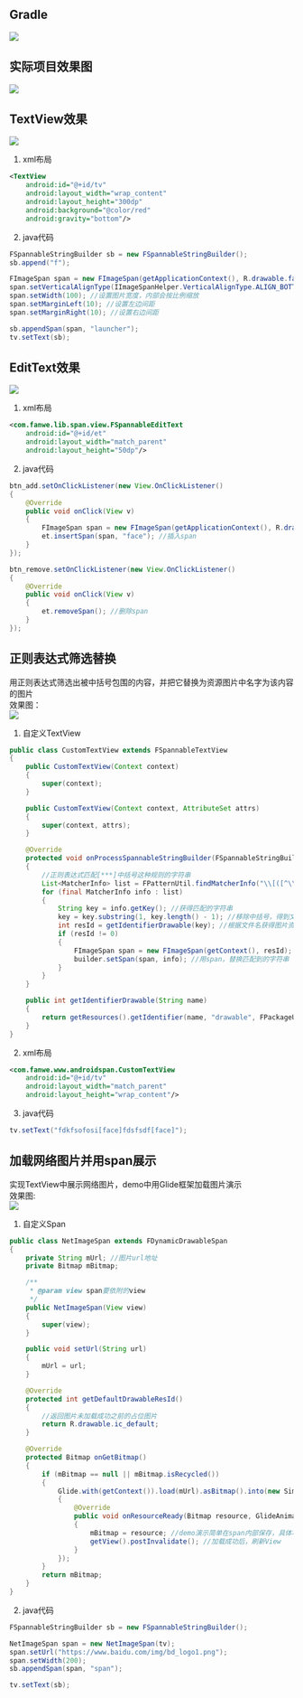 
## Gradle
[![](https://jitpack.io/v/zj565061763/span.svg)](https://jitpack.io/#zj565061763/span)

## 实际项目效果图
![](http://thumbsnap.com/i/QeKxWmbM.png?0718)

## TextView效果
![](http://thumbsnap.com/i/uKnMNBqU.gif?0718)<br>

1. xml布局
```xml
<TextView
    android:id="@+id/tv"
    android:layout_width="wrap_content"
    android:layout_height="300dp"
    android:background="@color/red"
    android:gravity="bottom"/>
```
2. java代码
```java
FSpannableStringBuilder sb = new FSpannableStringBuilder();
sb.append("f");

FImageSpan span = new FImageSpan(getApplicationContext(), R.drawable.face);
span.setVerticalAlignType(IImageSpanHelper.VerticalAlignType.ALIGN_BOTTOM); //设置对齐字体底部（默认对齐方式）
span.setWidth(100); //设置图片宽度，内部会按比例缩放
span.setMarginLeft(10); //设置左边间距
span.setMarginRight(10); //设置右边间距

sb.appendSpan(span, "launcher");
tv.setText(sb);
```
## EditText效果
![](http://thumbsnap.com/i/8T87giV5.gif?0718)<br>

1. xml布局
```xml
<com.fanwe.lib.span.view.FSpannableEditText
    android:id="@+id/et"
    android:layout_width="match_parent"
    android:layout_height="50dp"/>
```
2. java代码
```java
btn_add.setOnClickListener(new View.OnClickListener()
{
    @Override
    public void onClick(View v)
    {
        FImageSpan span = new FImageSpan(getApplicationContext(), R.drawable.face);
        et.insertSpan(span, "face"); //插入span
    }
});

btn_remove.setOnClickListener(new View.OnClickListener()
{
    @Override
    public void onClick(View v)
    {
        et.removeSpan(); //删除span
    }
});
```
## 正则表达式筛选替换
用正则表达式筛选出被中括号包围的内容，并把它替换为资源图片中名字为该内容的图片<br>
效果图：<br>
![](http://thumbsnap.com/s/a5Dgu0Cj.png?0718)<br>

1. 自定义TextView
```java
public class CustomTextView extends FSpannableTextView
{
    public CustomTextView(Context context)
    {
        super(context);
    }

    public CustomTextView(Context context, AttributeSet attrs)
    {
        super(context, attrs);
    }

    @Override
    protected void onProcessSpannableStringBuilder(FSpannableStringBuilder builder)
    {
        //正则表达式匹配[***]中括号这种规则的字符串
        List<MatcherInfo> list = FPatternUtil.findMatcherInfo("\\[([^\\[\\]]+)\\]", builder.toString());
        for (final MatcherInfo info : list)
        {
            String key = info.getKey(); //获得匹配的字符串
            key = key.substring(1, key.length() - 1); //移除中括号，得到文件名
            int resId = getIdentifierDrawable(key); //根据文件名获得图片资源id
            if (resId != 0)
            {
                FImageSpan span = new FImageSpan(getContext(), resId);
                builder.setSpan(span, info); //用span，替换匹配到的字符串
            }
        }
    }

    public int getIdentifierDrawable(String name)
    {
        return getResources().getIdentifier(name, "drawable", FPackageUtil.getPackageName());
    }
}
```

2. xml布局
```xml
<com.fanwe.www.androidspan.CustomTextView
    android:id="@+id/tv"
    android:layout_width="match_parent"
    android:layout_height="wrap_content"/>
```

3. java代码
```java
tv.setText("fdkfsofosi[face]fdsfsdf[face]");
```

## 加载网络图片并用span展示
实现TextView中展示网络图片，demo中用Glide框架加载图片演示<br>
效果图:<br>
![](http://thumbsnap.com/i/UmzIoF5v.gif?0718)<br>

1. 自定义Span
```java
public class NetImageSpan extends FDynamicDrawableSpan
{
    private String mUrl; //图片url地址
    private Bitmap mBitmap;

    /**
     * @param view span要依附的view
     */
    public NetImageSpan(View view)
    {
        super(view);
    }

    public void setUrl(String url)
    {
        mUrl = url;
    }

    @Override
    protected int getDefaultDrawableResId()
    {
        //返回图片未加载成功之前的占位图片
        return R.drawable.ic_default;
    }

    @Override
    protected Bitmap onGetBitmap()
    {
        if (mBitmap == null || mBitmap.isRecycled())
        {
            Glide.with(getContext()).load(mUrl).asBitmap().into(new SimpleTarget<Bitmap>()
            {
                @Override
                public void onResourceReady(Bitmap resource, GlideAnimation<? super Bitmap> glideAnimation)
                {
                    mBitmap = resource; //demo演示简单在span内部保存，具体项目中应该把Bitmap对象存到app的缓存管理中
                    getView().postInvalidate(); //加载成功后，刷新View
                }
            });
        }
        return mBitmap;
    }
}
```

2. java代码
```java
FSpannableStringBuilder sb = new FSpannableStringBuilder();

NetImageSpan span = new NetImageSpan(tv);
span.setUrl("https://www.baidu.com/img/bd_logo1.png");
span.setWidth(200);
sb.appendSpan(span, "span");

tv.setText(sb);
```
